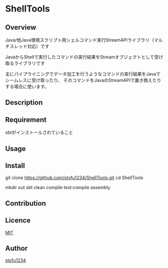 ShellTools
====

## Overview
Java/他Java環境スクリプト用シェルコマンド実行StreamAPIライブラリ（マルチスレッド対応）です

JavaからShellで実行したコマンドの実行結果をStreamオブジェクトとして受け取るライブラリです

主にパイプライニングでデータ加工を行うようなコマンドの実行結果をJavaでシームレスに受け取ったり、
そのコマンドをJavaのStreamAPIで置き換えたりする場合に使います。

## Description

## Requirement
sbtがインストールされていること

## Usage

## Install

git clone https://github.com/stofu1234/ShellTools.git
cd ShellTools

mkdir out
sbt clean compile test:compile assembly

## Contribution

## Licence

[MIT](https://github.com/tcnksm/tool/blob/master/LICENCE)

## Author

[stofu1234](https://github.com/stofu1234)
